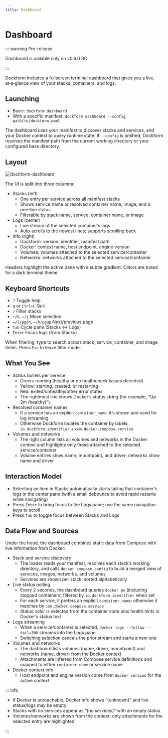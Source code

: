 ```yaml
---
title: Dashboard
---
```


# Dashboard

::: warning Pre-release

Dashboard is vailable only on v0.6.0 RC

:::

Dockform includes a fullscreen terminal dashboard that gives you a live, at‑a‑glance view of your stacks, containers, and logs.

## Launching

- Basic: `dockform dashboard`
- With a specific manifest: `dockform dashboard --config path/to/dockform.yaml`

The dashboard uses your manifest to discover stacks and services, and your Docker context to query runtime state. If `--config` is omitted, Dockform resolves the manifest path from the current working directory or your configured base directory.

## Layout

![dockform-dashboard](/img/dashboard.png)

The UI is split into three columns:

- Stacks (left)
  - One entry per service across all manifest stacks
  - Shows service name or resolved container name, image, and a one‑line status
  - Filterable by stack name, service, container name, or image
- Logs (center)
  - Live stream of the selected container’s logs
  - Auto‑scrolls to the newest lines; supports scrolling back
- Info (right)
  - Dockform: version, identifier, manifest path
  - Docker: context name, host endpoint, engine version
  - Volumes: volumes attached to the selected service/container
  - Networks: networks attached to the selected service/container

Headers highlight the active pane with a subtle gradient. Colors are tuned for a dark terminal theme.

## Keyboard Shortcuts

- `?` Toggle help
- `q` or `Ctrl+C` Quit
- `/` Filter stacks
- `↑/k`, `↓/j` Move selection
- `→/l/pgdn`, `←/h/pgup` Next/previous page
- `Tab` Cycle pane (Stacks ↔ Logs)
- `Enter` Focus logs (from Stacks)

When filtering, type to search across stack, service, container, and image fields. Press `Esc` to leave filter mode.

## What You See

- Status bullets per service
  - Green: running (healthy or no healthcheck issues detected)
  - Yellow: starting, created, or restarting
  - Red: exited/unhealthy/other error states
  - The rightmost line shows Docker’s status string (for example, “Up 2m (healthy)”).
- Resolved container names
  - If a service has an explicit `container_name`, it’s shown and used for log streaming
  - Otherwise Dockform locates the container by labels: `io.dockform.identifier` + `com.docker.compose.service`
- Volumes and networks
  - The right column lists all volumes and networks in the Docker context and highlights only those attached to the selected service/container
  - Volume entries show name, mountpoint, and driver; networks show name and driver

## Interaction Model

- Selecting an item in Stacks automatically starts tailing that container’s logs in the center pane (with a small debounce to avoid rapid restarts while navigating)
- Press `Enter` to bring focus to the Logs pane; use the same navigation keys to scroll
- Press `Tab` to toggle focus between Stacks and Logs

## Data Flow and Sources

Under the hood, the dashboard combines static data from Compose with live information from Docker:

- Stack and service discovery
  - The loader reads your manifest, resolves each stack’s working directory, and calls `docker compose config` to build a merged view of services, images, networks, and volumes
  - Services are shown per stack, sorted alphabetically
- Live status polling
  - Every 2 seconds, the dashboard queries `docker ps` (including stopped containers) filtered by `io.dockform.identifier` when set
  - For each service, it prefers an explicit `container_name`; otherwise it matches by `com.docker.compose.service`
  - Status color is selected from the container state plus health hints in Docker’s status text
- Logs streaming
  - When a service/container is selected, `docker logs --follow --tail=300` streams into the Logs pane
  - Switching selection cancels the prior stream and starts a new one
- Volumes and networks
  - The dashboard lists volumes (name, driver, mountpoint) and networks (name, driver) from the Docker context
  - Attachments are inferred from Compose service definitions and mapped to either `container_name` or service name
- Docker context info
  - Host endpoint and engine version come from `docker version` for the active context

::: info

- If Docker is unreachable, Docker info shows “(unknown)” and live status/logs may be empty
- Stacks with no services appear as “(no services)” with an empty status
- Volumes/networks are shown from the context; only attachments for the selected entry are highlighted

::: 

